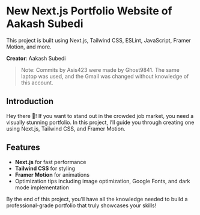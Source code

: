 # New Next.js Portfolio Website of Aakash Subedi

This project is built using Next.js, Tailwind CSS, ESLint, JavaScript, Framer Motion, and more.

**Creator**: Aakash Subedi

> Note: Commits by Asis423 were made by Ghost9841. The same laptop was used, and the Gmail was changed without knowledge of this account.

## Introduction
Hey there 👋! If you want to stand out in the crowded job market, you need a visually stunning portfolio. In this project, I’ll guide you through creating one using Next.js, Tailwind CSS, and Framer Motion.

## Features
- **Next.js** for fast performance
- **Tailwind CSS** for styling
- **Framer Motion** for animations
- Optimization tips including image optimization, Google Fonts, and dark mode implementation

By the end of this project, you’ll have all the knowledge needed to build a professional-grade portfolio that truly showcases your skills!
